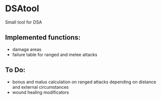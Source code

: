 # DSAtool
Small tool for DSA

## Implemented functions:
- damage areas
- failure table for ranged and melee attacks

## To Do:
- bonus and malus calculation on ranged attacks depending on distance and external circumstances
- wound healing modificators

